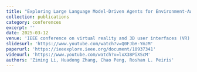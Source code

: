 ```yaml
---
title: "Exploring Large Language Model-Driven Agents for Environment-Aware Spatial Interactions and Conversations in Virtual Reality Role-Play Scenarios"
collection: publications
category: conferences
excerpt: ''
date: 2025-03-12
venue: 'IEEE conference on virtual reality and 3D user interfaces (VR)'
slidesurl: 'https://www.youtube.com/watch?v=Q0FJbH-YmJM'
paperurl: 'https://ieeexplore.ieee.org/document/10937341'
videourl: 'https://www.youtube.com/watch?v=lxX38PiXScM'
authors: 'Ziming Li, Huadong Zhang, Chao Peng, Roshan L. Peiris'
---
```

